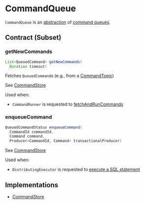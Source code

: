# CommandQueue

`CommandQueue` is an [abstraction](#contract) of [command queues](#implementations).

## Contract (Subset)

### <span id="getNewCommands"> getNewCommands

```java
List<QueuedCommand> getNewCommands(
  Duration timeout)
```

Fetches `QueuedCommand`s (e.g., from a [CommandTopic](CommandTopic.md))

See [CommandStore](CommandStore.md#getNewCommands)

Used when:

* `CommandRunner` is requested to [fetchAndRunCommands](CommandRunner.md#fetchAndRunCommands)

### <span id="enqueueCommand"> enqueueCommand

```java
QueuedCommandStatus enqueueCommand(
  CommandId commandId,
  Command command,
  Producer<CommandId, Command> transactionalProducer)
```

See [CommandStore](CommandStore.md#enqueueCommand)

Used when:

* `DistributingExecutor` is requested to [execute a SQL statement](DistributingExecutor.md#execute)

## Implementations

* [CommandStore](CommandStore.md)
